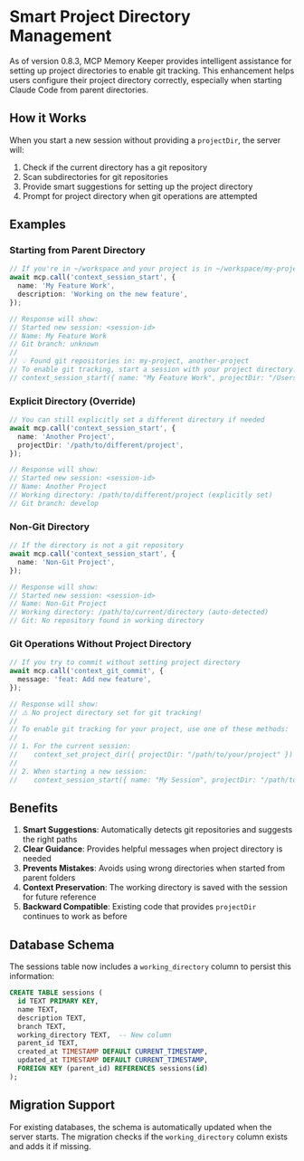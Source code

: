 # Smart Project Directory Management

As of version 0.8.3, MCP Memory Keeper provides intelligent assistance for setting up project directories to enable git tracking. This enhancement helps users configure their project directory correctly, especially when starting Claude Code from parent directories.

## How it Works

When you start a new session without providing a `projectDir`, the server will:

1. Check if the current directory has a git repository
2. Scan subdirectories for git repositories
3. Provide smart suggestions for setting up the project directory
4. Prompt for project directory when git operations are attempted

## Examples

### Starting from Parent Directory

```typescript
// If you're in ~/workspace and your project is in ~/workspace/my-project
await mcp.call('context_session_start', {
  name: 'My Feature Work',
  description: 'Working on the new feature',
});

// Response will show:
// Started new session: <session-id>
// Name: My Feature Work
// Git branch: unknown
//
// 💡 Found git repositories in: my-project, another-project
// To enable git tracking, start a session with your project directory:
// context_session_start({ name: "My Feature Work", projectDir: "/Users/you/workspace/my-project" })
```

### Explicit Directory (Override)

```typescript
// You can still explicitly set a different directory if needed
await mcp.call('context_session_start', {
  name: 'Another Project',
  projectDir: '/path/to/different/project',
});

// Response will show:
// Started new session: <session-id>
// Name: Another Project
// Working directory: /path/to/different/project (explicitly set)
// Git branch: develop
```

### Non-Git Directory

```typescript
// If the directory is not a git repository
await mcp.call('context_session_start', {
  name: 'Non-Git Project',
});

// Response will show:
// Started new session: <session-id>
// Name: Non-Git Project
// Working directory: /path/to/current/directory (auto-detected)
// Git: No repository found in working directory
```

### Git Operations Without Project Directory

```typescript
// If you try to commit without setting project directory
await mcp.call('context_git_commit', {
  message: 'feat: Add new feature',
});

// Response will show:
// ⚠️ No project directory set for git tracking!
//
// To enable git tracking for your project, use one of these methods:
//
// 1. For the current session:
//    context_set_project_dir({ projectDir: "/path/to/your/project" })
//
// 2. When starting a new session:
//    context_session_start({ name: "My Session", projectDir: "/path/to/your/project" })
```

## Benefits

1. **Smart Suggestions**: Automatically detects git repositories and suggests the right paths
2. **Clear Guidance**: Provides helpful messages when project directory is needed
3. **Prevents Mistakes**: Avoids using wrong directories when started from parent folders
4. **Context Preservation**: The working directory is saved with the session for future reference
5. **Backward Compatible**: Existing code that provides `projectDir` continues to work as before

## Database Schema

The sessions table now includes a `working_directory` column to persist this information:

```sql
CREATE TABLE sessions (
  id TEXT PRIMARY KEY,
  name TEXT,
  description TEXT,
  branch TEXT,
  working_directory TEXT,  -- New column
  parent_id TEXT,
  created_at TIMESTAMP DEFAULT CURRENT_TIMESTAMP,
  updated_at TIMESTAMP DEFAULT CURRENT_TIMESTAMP,
  FOREIGN KEY (parent_id) REFERENCES sessions(id)
);
```

## Migration Support

For existing databases, the schema is automatically updated when the server starts. The migration checks if the `working_directory` column exists and adds it if missing.
